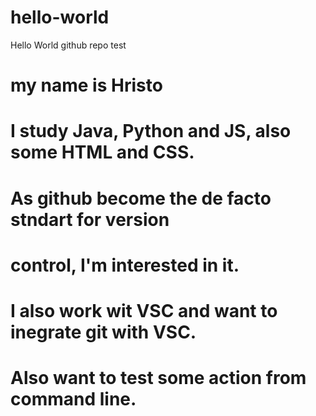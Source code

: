 # hello-world
Hello World github repo test

# my name is Hristo
# I study Java, Python and JS, also some HTML and CSS.
# As github become the de facto stndart for version
# control, I'm interested in it.
# 
# I also work wit VSC and want to inegrate git with VSC.
# Also want to test some action from command line.
